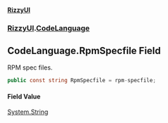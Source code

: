 #### [RizzyUI](index 'index')
### [RizzyUI](RizzyUI 'RizzyUI').[CodeLanguage](RizzyUI.CodeLanguage 'RizzyUI.CodeLanguage')

## CodeLanguage.RpmSpecfile Field

RPM spec files.

```csharp
public const string RpmSpecfile = rpm-specfile;
```

#### Field Value
[System.String](https://docs.microsoft.com/en-us/dotnet/api/System.String 'System.String')